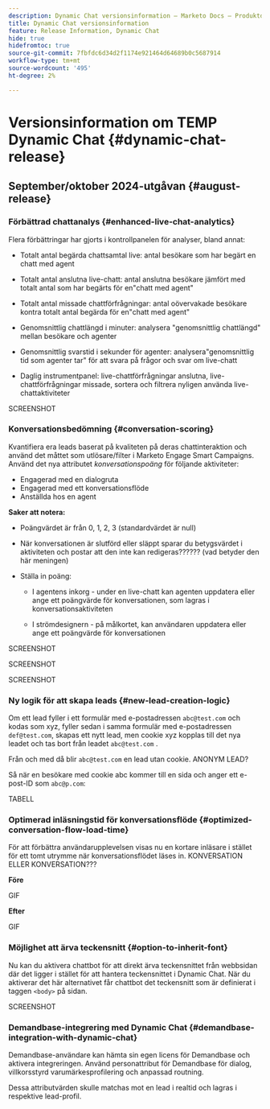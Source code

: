 ```yaml
---
description: Dynamic Chat versionsinformation – Marketo Docs – Produktdokumentation
title: Dynamic Chat versionsinformation
feature: Release Information, Dynamic Chat
hide: true
hidefromtoc: true
source-git-commit: 7fbfdc6d34d2f1174e921464d64689b0c5687914
workflow-type: tm+mt
source-wordcount: '495'
ht-degree: 2%

---
```


# Versionsinformation om TEMP Dynamic Chat {#dynamic-chat-release}

## September/oktober 2024-utgåvan {#august-release}

### Förbättrad chattanalys {#enhanced-live-chat-analytics}

Flera förbättringar har gjorts i kontrollpanelen för analyser, bland annat:

* Totalt antal begärda chattsamtal live: antal besökare som har begärt en chatt med agent

* Totalt antal anslutna live-chatt: antal anslutna besökare jämfört med totalt antal som har begärts för en&quot;chatt med agent&quot;

* Totalt antal missade chattförfrågningar: antal oövervakade besökare kontra totalt antal begärda för en&quot;chatt med agent&quot;

* Genomsnittlig chattlängd i minuter: analysera &quot;genomsnittlig chattlängd&quot; mellan besökare och agenter

* Genomsnittlig svarstid i sekunder för agenter: analysera&quot;genomsnittlig tid som agenter tar&quot; för att svara på frågor och svar om live-chatt

* Daglig instrumentpanel: live-chattförfrågningar anslutna, live-chattförfrågningar missade, sortera och filtrera nyligen använda live-chattaktiviteter

SCREENSHOT

### Konversationsbedömning {#conversation-scoring}

Kvantifiera era leads baserat på kvaliteten på deras chattinteraktion och använd det måttet som utlösare/filter i Marketo Engage Smart Campaigns. Använd det nya attributet _konversationspoäng_ för följande aktiviteter:

* Engagerad med en dialogruta
* Engagerad med ett konversationsflöde
* Anställda hos en agent

**Saker att notera:**

* Poängvärdet är från 0, 1, 2, 3 (standardvärdet är null)

* När konversationen är slutförd eller släppt sparar du betygsvärdet i aktiviteten och postar att den inte kan redigeras?????? (vad betyder den här meningen)

* Ställa in poäng:

   * I agentens inkorg - under en live-chatt kan agenten uppdatera eller ange ett poängvärde för konversationen, som lagras i konversationsaktiviteten

   * I strömdesignern - på målkortet, kan användaren uppdatera eller ange ett poängvärde för konversationen

SCREENSHOT

SCREENSHOT

SCREENSHOT

### Ny logik för att skapa leads {#new-lead-creation-logic}

Om ett lead fyller i ett formulär med e-postadressen `abc@test.com` och kodas som xyz, fyller sedan i samma formulär med e-postadressen `def@test.com`, skapas ett nytt lead, men cookie xyz kopplas till det nya leadet och tas bort från leadet `abc@test.com` .

Från och med då blir `abc@test.com` en lead utan cookie. ANONYM LEAD?

Så när en besökare med cookie abc kommer till en sida och anger ett e-post-ID som `abc@p.com`:

TABELL

### Optimerad inläsningstid för konversationsflöde {#optimized-conversation-flow-load-time}

För att förbättra användarupplevelsen visas nu en kortare inläsare i stället för ett tomt utrymme när konversationsflödet läses in. KONVERSATION ELLER KONVERSATION???

**Före**

GIF

**Efter**

GIF

### Möjlighet att ärva teckensnitt {#option-to-inherit-font}

Nu kan du aktivera chattbot för att direkt ärva teckensnittet från webbsidan där det ligger i stället för att hantera teckensnittet i Dynamic Chat. När du aktiverar det här alternativet får chattbot det teckensnitt som är definierat i taggen `<body>` på sidan.

SCREENSHOT

### Demandbase-integrering med Dynamic Chat {#demandbase-integration-with-dynamic-chat}

Demandbase-användare kan hämta sin egen licens för Demandbase och aktivera integreringen. Använd personattribut för Demandbase för dialog, villkorsstyrd varumärkesprofilering och anpassad routning.

Dessa attributvärden skulle matchas mot en lead i realtid och lagras i respektive lead-profil.
